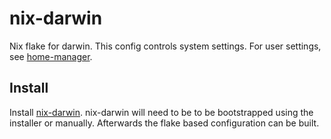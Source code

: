 # nix-darwin

Nix flake for darwin. This config controls system settings. For user settings, see [home-manager](https://github.com/wtroughton/home-manager).

## Install
Install [nix-darwin](https://github.com/LnL7/nix-darwin/blob/master/README.md#install). nix-darwin will need to be to be bootstrapped using the installer or manually. Afterwards the flake based configuration can be built. 
